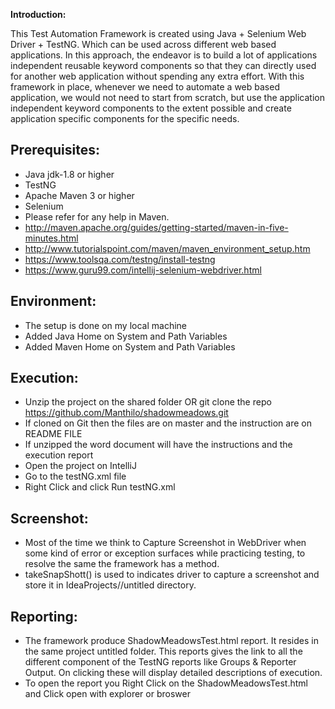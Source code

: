 **Introduction:**

This Test Automation Framework is created using Java + Selenium Web Driver + TestNG. Which can be used across different web based applications.
In this approach, the endeavor is to build a lot of applications independent reusable keyword components so that they can directly used for another web application without spending any extra effort. 
With this framework in place, whenever we need to automate a web based application, we would not need to start from scratch, but use the application independent keyword components to the extent possible and create application specific components for the specific needs.

Prerequisites:
---------------
*	Java jdk-1.8 or higher
*   TestNG
*	Apache Maven 3 or higher
*   Selenium
*	Please refer for any help in Maven. 
* 	http://maven.apache.org/guides/getting-started/maven-in-five-minutes.html
* 	http://www.tutorialspoint.com/maven/maven_environment_setup.htm
*   https://www.toolsqa.com/testng/install-testng
*   https://www.guru99.com/intellij-selenium-webdriver.html

Environment:
---------------
* 	The setup is done on my local machine
*   Added Java Home on System and Path Variables
*   Added Maven Home on System and Path Variables


Execution:
---------------
*	Unzip the project on the shared folder OR  git clone the repo https://github.com/Manthilo/shadowmeadows.git
*   If cloned on Git then the files are on master and the instruction are on README FILE
*   If unzipped the word document will have the instructions and the execution report
*   Open the project on IntelliJ
*   Go to the testNG.xml file
*   Right Click and click Run testNG.xml

Screenshot:
---------------
*	Most of the time we think to Capture Screenshot in WebDriver when some kind of error or exception surfaces while practicing testing, to resolve the same the framework has a method. 
*	takeSnapShott() is used to indicates driver to capture a screenshot and store it in IdeaProjects//untitled directory.

Reporting:
---------------
*  The framework produce ShadowMeadowsTest.html report. It resides in the same project untitled folder. This reports gives the link to all the different component of the TestNG reports like Groups & Reporter Output. On clicking these will display detailed descriptions of execution.
* To open the report you Right Click on the ShadowMeadowsTest.html and Click open with explorer or broswer
